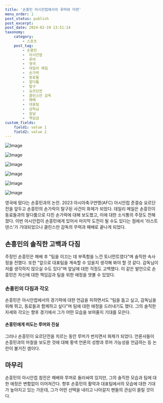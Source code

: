 ```yaml
---
title: '손흥민 아시안컵에서의 루머와 미련'
menu_order: 1
post_status: publish
post_excerpt: 
post_date: 2024-02-19 13:51:14
taxonomy:
    category:
        - 스포츠
    post_tag:
        - 손흥민
        -  아시안컵
        -  루머
        -  영국
        -  데일리 메일
        -  손가락
        -  동료들
        -  말다툼
        -  탈구
        -  요르단전
        -  클린스만 감독
        -  패배
        -  대표팀
        -  감독님
        -  앞날
        -  책임감
custom_fields:
    field1: value 1
    field2: value 2
---
```


![Image](https://imgnews.pstatic.net/image/413/2024/02/14/0000172633_001_20240214074101406.jpg?type=w647)

![Image](https://imgnews.pstatic.net/image/413/2024/02/14/0000172633_002_20240214074101427.jpg?type=w647)

![Image](https://imgnews.pstatic.net/image/413/2024/02/14/0000172633_004_20240214074101447.jpg?type=w647)

![Image](https://imgnews.pstatic.net/image/413/2024/02/14/0000172633_003_20240214074101438.jpg?type=w647)

![Image](https://imgnews.pstatic.net/image/413/2024/02/14/0000172633_006_20240214074101464.jpg?type=w647)

![Image](https://imgnews.pstatic.net/image/413/2024/02/14/0000172633_005_20240214074101456.jpg?type=w647)

영국에 떴다는 손흥민과의 논란. 2023 아시아축구연맹(AFC) 아시안컵 준결승 요르단전을 앞두고 손흥민의 손가락이 탈구된 사건이 화제가 되었다. 데일리 메일은 손흥민이 동료들과의 말다툼으로 다친 손가락에 대해 보도했고, 이에 대한 소식통의 주장도 전해졌다. 이번 아시안컵이 손흥민에게 있어서 마지막 도전이 될 수도 있다는 점에서 '라스트 댄스'가 기대되었으나 클린스만 감독의 무력과 패배로 끝나게 되었다.
## 손흥민의 솔직한 고백과 다짐
주장인 손흥민은 패배 후 "팀을 이끄는 데 부족함을 느낀 토너먼트였다"며 솔직한 속사정을 전했다. 또한 "앞으로 대표팀을 계속할 수 있을지 생각해 봐야 할 것 같다. 감독님이 저를 생각하지 않으실 수도 있다"며 앞날에 대한 걱정도 고백했다. 이 같은 발언으로 손흥민은 자신에 대한 책임감과 팀을 위한 애정을 엿볼 수 있었다.
### 손흥민의 다짐과 각오
손흥민은 아시안컵에서의 경기력에 대한 언급을 피하면서도 "팀을 돕고 싶고, 감독님을 위해 뛰고, 동료들과 함께하고 싶다"며 팀에 대한 애정을 드러내기도 했다. 그의 솔직한 자세와 각오는 향후 경기에서 그가 어떤 모습을 보여줄지 기대를 모은다.
#### 손흥민에게 떠도는 루머와 진실
그러나 손흥민이 요르단전을 치르는 동안 루머가 번지면서 화제가 되었다. 언론사들이 손흥민과의 마찰을 보도한 것에 대해 황색 언론의 성향과 루머 가능성을 언급하는 등 논란이 불거진 셈이다.
## 마무리
손흥민의 아시안컵 참전은 패배와 루머로 둘러싸여 있지만, 그의 솔직한 모습과 팀에 대한 애정은 변함없이 이어져간다. 향후 손흥민의 활약과 대표팀에서의 모습에 대한 기대가 높아지고 있는 가운데, 그가 어떤 선택을 내리고 나아갈지 팬들의 관심이 쏠릴 것이다.

